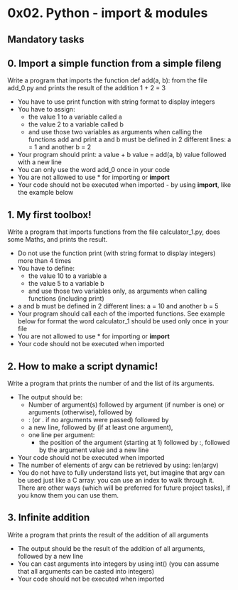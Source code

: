 # 0x02. Python - import & modules

## Mandatory tasks
## 0. Import a simple function from a simple fileng

Write a program that imports the function def add(a, b): from the file add_0.py and prints the result of the addition 1 + 2 = 3

* You have to use print function with string format to display integers
* You have to assign:
   * the value 1 to a variable called a
   * the value 2 to a variable called b
   * and use those two variables as arguments when calling the functions add and print
a and b must be defined in 2 different lines: a = 1 and another b = 2
* Your program should print: a value + b value = add(a, b) value followed with a new line
* You can only use the word add_0 once in your code
* You are not allowed to use * for importing or __import__
* Your code should not be executed when imported - by using __import__, like the example below

## 1. My first toolbox!

Write a program that imports functions from the file calculator_1.py, does some Maths, and prints the result.

* Do not use the function print (with string format to display integers) more than 4 times
* You have to define:
  * the value 10 to a variable a
  * the value 5 to a variable b
  * and use those two variables only, as arguments when calling functions (including print)
* a and b must be defined in 2 different lines: a = 10 and another b = 5
* Your program should call each of the imported functions. See example below for format
the word calculator_1 should be used only once in your file
* You are not allowed to use * for importing or __import__
* Your code should not be executed when imported

## 2. How to make a script dynamic!

Write a program that prints the number of and the list of its arguments.

* The output should be:
  * Number of argument(s) followed by argument (if number is one) or arguments (otherwise), followed by
  * : (or . if no arguments were passed) followed by
  * a new line, followed by (if at least one argument),
  * one line per argument:
    * the position of the argument (starting at 1) followed by :, followed by the argument value and a new line
* Your code should not be executed when imported
* The number of elements of argv can be retrieved by using: len(argv)
* You do not have to fully understand lists yet, but imagine that argv can be used just like a C array: you can use an index to walk through it. There are other ways (which will be preferred for future project tasks), if you know them you can use them.

## 3. Infinite addition
Write a program that prints the result of the addition of all arguments

* The output should be the result of the addition of all arguments, followed by a new line
* You can cast arguments into integers by using int() (you can assume that all arguments can be casted into integers)
* Your code should not be executed when imported